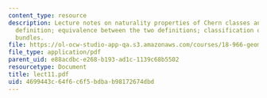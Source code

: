 ```yaml
---
content_type: resource
description: Lecture notes on naturality properties of Chern classes and topological
  definition; equivalence between the two definitions; classification of complex line
  bundles.
file: https://ol-ocw-studio-app-qa.s3.amazonaws.com/courses/18-966-geometry-of-manifolds-spring-2007/4699443c64f6c6f5bdbab98172674dbd_lect11.pdf
file_type: application/pdf
parent_uid: e88acdbc-e268-b193-ad1c-1139c68b5502
resourcetype: Document
title: lect11.pdf
uid: 4699443c-64f6-c6f5-bdba-b98172674dbd
---
```

